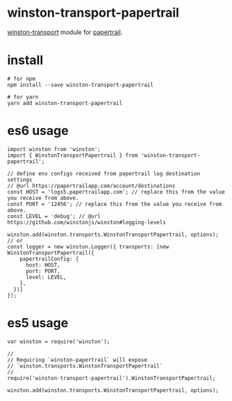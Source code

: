 # winston-transport-papertrail

[winston-transport](https://github.com/winstonjs/winston-transport) module for [papertrail](https://papertrailapp.com/).

# install

    # for npm
    npm install --save winston-transport-papertrail

    # for yarn
    yarn add winston-transport-papertrail


# es6 usage

    import winston from 'winston';
    import { WinstonTransportPapertrail } from 'winston-transport-papertrail';

    // define env configs received from papertrail log destination settings
    // @url https://papertrailapp.com/account/destinations
    const HOST = 'logs5.papertrailapp.com'; // replace this from the value you receive from above.
    const PORT = '12456'; // replace this from the value you receive from above.
    const LEVEL = 'debug'; // @url https://github.com/winstonjs/winston#logging-levels

    winston.add(winston.transports.WinstonTransportPapertrail, options);
    // or
    const logger = new winston.Logger({ transports: [new WinstonTransportPapertrail({
        papertrailConfig: {
          host: HOST,
          port: PORT,
          level: LEVEL,
        },
      })]
    });

# es5 usage

    var winston = require('winston');

    //
    // Requiring `winston-papertrail` will expose
    // `winston.transports.WinstonTransportPapertrail`
    //
    require('winston-transport-papertrail').WinstonTransportPapertrail;

    winston.add(winston.transports.WinstonTransportPapertrail, options);